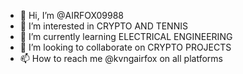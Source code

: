 - 👋 Hi, I’m @AIRFOX09988
- 👀 I’m interested in CRYPTO AND TENNIS
- 🌱 I’m currently learning ELECTRICAL ENGINEERING
- 💞️ I’m looking to collaborate on CRYPTO PROJECTS
- 📫 How to reach me @kvngairfox on all platforms

<!---
AIRFOX09988/AIRFOX09988 is a ✨ special ✨ repository because its `README.md` (this file) appears on your GitHub profile.
You can click the Preview link to take a look at your changes.
--->
